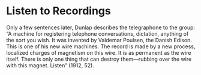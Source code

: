 # Listen to Recordings 

Only a few sentences later, Dunlap describes the telegraphone to the group: “A machine for registering telephone conversations, dictation, anything of the sort you wish. It was invented by Valdemar Poulsen, the Danish Edison. This is one of his new wire machines. The record is made by a new process, localized charges of magnetism on this wire. It is as permanent as the wire itself. There is only one thing that can destroy them—rubbing over the wire with this magnet. Listen” (1912, 52).